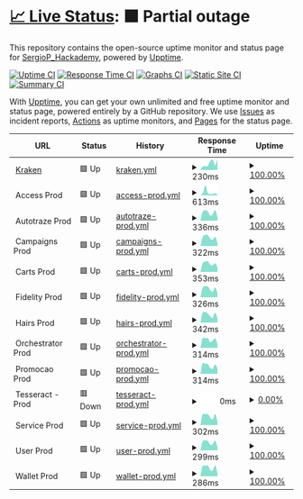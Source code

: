 # [📈 Live Status](https://Sergiop-Hackademy.github.io/status_Parco): <!--live status--> **🟧 Partial outage**

This repository contains the open-source uptime monitor and status page for [SergioP_Hackademy](https://Sergiop-Hackademy.github.io/status_Parco), powered by [Upptime](https://github.com/upptime/upptime).

[![Uptime CI](https://github.com/Sergiop-Hackademy/status_Parco/workflows/Uptime%20CI/badge.svg)](https://github.com/Sergiop-Hackademy/status_Parco/actions?query=workflow%3A%22Uptime+CI%22)
[![Response Time CI](https://github.com/Sergiop-Hackademy/status_Parco/workflows/Response%20Time%20CI/badge.svg)](https://github.com/Sergiop-Hackademy/status_Parco/actions?query=workflow%3A%22Response+Time+CI%22)
[![Graphs CI](https://github.com/Sergiop-Hackademy/status_Parco/workflows/Graphs%20CI/badge.svg)](https://github.com/Sergiop-Hackademy/status_Parco/actions?query=workflow%3A%22Graphs+CI%22)
[![Static Site CI](https://github.com/Sergiop-Hackademy/status_Parco/workflows/Static%20Site%20CI/badge.svg)](https://github.com/Sergiop-Hackademy/status_Parco/actions?query=workflow%3A%22Static+Site+CI%22)
[![Summary CI](https://github.com/Sergiop-Hackademy/status_Parco/workflows/Summary%20CI/badge.svg)](https://github.com/Sergiop-Hackademy/status_Parco/actions?query=workflow%3A%22Summary+CI%22)

With [Upptime](https://upptime.js.org), you can get your own unlimited and free uptime monitor and status page, powered entirely by a GitHub repository. We use [Issues](https://github.com/Sergiop-Hackademy/status_Parco/issues) as incident reports, [Actions](https://github.com/Sergiop-Hackademy/status_Parco/actions) as uptime monitors, and [Pages](https://Sergiop-Hackademy.github.io/status_Parco) for the status page.

<!--start: status pages-->
<!-- This summary is generated by Upptime (https://github.com/upptime/upptime) -->
<!-- Do not edit this manually, your changes will be overwritten -->
<!-- prettier-ignore -->
| URL | Status | History | Response Time | Uptime |
| --- | ------ | ------- | ------------- | ------ |
| <img alt="" src="https://icons.duckduckgo.com/ip3/kraken.parcoapp.com.ico" height="13"> [Kraken](https://kraken.parcoapp.com) | 🟩 Up | [kraken.yml](https://github.com/SergioP-Hackademy/status_Parco/commits/HEAD/history/kraken.yml) | <details><summary><img alt="Response time graph" src="./graphs/kraken/response-time-week.png" height="20"> 230ms</summary><br><a href="https://Sergiop-Hackademy.github.io/status_Parco/history/kraken"><img alt="Response time 332" src="https://img.shields.io/endpoint?url=https%3A%2F%2Fraw.githubusercontent.com%2FSergioP-Hackademy%2Fstatus_Parco%2FHEAD%2Fapi%2Fkraken%2Fresponse-time.json"></a><br><a href="https://Sergiop-Hackademy.github.io/status_Parco/history/kraken"><img alt="24-hour response time 376" src="https://img.shields.io/endpoint?url=https%3A%2F%2Fraw.githubusercontent.com%2FSergioP-Hackademy%2Fstatus_Parco%2FHEAD%2Fapi%2Fkraken%2Fresponse-time-day.json"></a><br><a href="https://Sergiop-Hackademy.github.io/status_Parco/history/kraken"><img alt="7-day response time 230" src="https://img.shields.io/endpoint?url=https%3A%2F%2Fraw.githubusercontent.com%2FSergioP-Hackademy%2Fstatus_Parco%2FHEAD%2Fapi%2Fkraken%2Fresponse-time-week.json"></a><br><a href="https://Sergiop-Hackademy.github.io/status_Parco/history/kraken"><img alt="30-day response time 319" src="https://img.shields.io/endpoint?url=https%3A%2F%2Fraw.githubusercontent.com%2FSergioP-Hackademy%2Fstatus_Parco%2FHEAD%2Fapi%2Fkraken%2Fresponse-time-month.json"></a><br><a href="https://Sergiop-Hackademy.github.io/status_Parco/history/kraken"><img alt="1-year response time 332" src="https://img.shields.io/endpoint?url=https%3A%2F%2Fraw.githubusercontent.com%2FSergioP-Hackademy%2Fstatus_Parco%2FHEAD%2Fapi%2Fkraken%2Fresponse-time-year.json"></a></details> | <details><summary><a href="https://Sergiop-Hackademy.github.io/status_Parco/history/kraken">100.00%</a></summary><a href="https://Sergiop-Hackademy.github.io/status_Parco/history/kraken"><img alt="All-time uptime 99.96%" src="https://img.shields.io/endpoint?url=https%3A%2F%2Fraw.githubusercontent.com%2FSergioP-Hackademy%2Fstatus_Parco%2FHEAD%2Fapi%2Fkraken%2Fuptime.json"></a><br><a href="https://Sergiop-Hackademy.github.io/status_Parco/history/kraken"><img alt="24-hour uptime 100.00%" src="https://img.shields.io/endpoint?url=https%3A%2F%2Fraw.githubusercontent.com%2FSergioP-Hackademy%2Fstatus_Parco%2FHEAD%2Fapi%2Fkraken%2Fuptime-day.json"></a><br><a href="https://Sergiop-Hackademy.github.io/status_Parco/history/kraken"><img alt="7-day uptime 100.00%" src="https://img.shields.io/endpoint?url=https%3A%2F%2Fraw.githubusercontent.com%2FSergioP-Hackademy%2Fstatus_Parco%2FHEAD%2Fapi%2Fkraken%2Fuptime-week.json"></a><br><a href="https://Sergiop-Hackademy.github.io/status_Parco/history/kraken"><img alt="30-day uptime 100.00%" src="https://img.shields.io/endpoint?url=https%3A%2F%2Fraw.githubusercontent.com%2FSergioP-Hackademy%2Fstatus_Parco%2FHEAD%2Fapi%2Fkraken%2Fuptime-month.json"></a><br><a href="https://Sergiop-Hackademy.github.io/status_Parco/history/kraken"><img alt="1-year uptime 99.96%" src="https://img.shields.io/endpoint?url=https%3A%2F%2Fraw.githubusercontent.com%2FSergioP-Hackademy%2Fstatus_Parco%2FHEAD%2Fapi%2Fkraken%2Fuptime-year.json"></a></details>
| <img alt="" src="https://icons.duckduckgo.com/ip3/null.ico" height="13"> Access Prod | 🟩 Up | [access-prod.yml](https://github.com/SergioP-Hackademy/status_Parco/commits/HEAD/history/access-prod.yml) | <details><summary><img alt="Response time graph" src="./graphs/access-prod/response-time-week.png" height="20"> 613ms</summary><br><a href="https://Sergiop-Hackademy.github.io/status_Parco/history/access-prod"><img alt="Response time 337" src="https://img.shields.io/endpoint?url=https%3A%2F%2Fraw.githubusercontent.com%2FSergioP-Hackademy%2Fstatus_Parco%2FHEAD%2Fapi%2Faccess-prod%2Fresponse-time.json"></a><br><a href="https://Sergiop-Hackademy.github.io/status_Parco/history/access-prod"><img alt="24-hour response time 170" src="https://img.shields.io/endpoint?url=https%3A%2F%2Fraw.githubusercontent.com%2FSergioP-Hackademy%2Fstatus_Parco%2FHEAD%2Fapi%2Faccess-prod%2Fresponse-time-day.json"></a><br><a href="https://Sergiop-Hackademy.github.io/status_Parco/history/access-prod"><img alt="7-day response time 613" src="https://img.shields.io/endpoint?url=https%3A%2F%2Fraw.githubusercontent.com%2FSergioP-Hackademy%2Fstatus_Parco%2FHEAD%2Fapi%2Faccess-prod%2Fresponse-time-week.json"></a><br><a href="https://Sergiop-Hackademy.github.io/status_Parco/history/access-prod"><img alt="30-day response time 340" src="https://img.shields.io/endpoint?url=https%3A%2F%2Fraw.githubusercontent.com%2FSergioP-Hackademy%2Fstatus_Parco%2FHEAD%2Fapi%2Faccess-prod%2Fresponse-time-month.json"></a><br><a href="https://Sergiop-Hackademy.github.io/status_Parco/history/access-prod"><img alt="1-year response time 337" src="https://img.shields.io/endpoint?url=https%3A%2F%2Fraw.githubusercontent.com%2FSergioP-Hackademy%2Fstatus_Parco%2FHEAD%2Fapi%2Faccess-prod%2Fresponse-time-year.json"></a></details> | <details><summary><a href="https://Sergiop-Hackademy.github.io/status_Parco/history/access-prod">100.00%</a></summary><a href="https://Sergiop-Hackademy.github.io/status_Parco/history/access-prod"><img alt="All-time uptime 99.99%" src="https://img.shields.io/endpoint?url=https%3A%2F%2Fraw.githubusercontent.com%2FSergioP-Hackademy%2Fstatus_Parco%2FHEAD%2Fapi%2Faccess-prod%2Fuptime.json"></a><br><a href="https://Sergiop-Hackademy.github.io/status_Parco/history/access-prod"><img alt="24-hour uptime 100.00%" src="https://img.shields.io/endpoint?url=https%3A%2F%2Fraw.githubusercontent.com%2FSergioP-Hackademy%2Fstatus_Parco%2FHEAD%2Fapi%2Faccess-prod%2Fuptime-day.json"></a><br><a href="https://Sergiop-Hackademy.github.io/status_Parco/history/access-prod"><img alt="7-day uptime 100.00%" src="https://img.shields.io/endpoint?url=https%3A%2F%2Fraw.githubusercontent.com%2FSergioP-Hackademy%2Fstatus_Parco%2FHEAD%2Fapi%2Faccess-prod%2Fuptime-week.json"></a><br><a href="https://Sergiop-Hackademy.github.io/status_Parco/history/access-prod"><img alt="30-day uptime 100.00%" src="https://img.shields.io/endpoint?url=https%3A%2F%2Fraw.githubusercontent.com%2FSergioP-Hackademy%2Fstatus_Parco%2FHEAD%2Fapi%2Faccess-prod%2Fuptime-month.json"></a><br><a href="https://Sergiop-Hackademy.github.io/status_Parco/history/access-prod"><img alt="1-year uptime 99.99%" src="https://img.shields.io/endpoint?url=https%3A%2F%2Fraw.githubusercontent.com%2FSergioP-Hackademy%2Fstatus_Parco%2FHEAD%2Fapi%2Faccess-prod%2Fuptime-year.json"></a></details>
| <img alt="" src="https://icons.duckduckgo.com/ip3/null.ico" height="13"> Autotraze Prod | 🟩 Up | [autotraze-prod.yml](https://github.com/SergioP-Hackademy/status_Parco/commits/HEAD/history/autotraze-prod.yml) | <details><summary><img alt="Response time graph" src="./graphs/autotraze-prod/response-time-week.png" height="20"> 336ms</summary><br><a href="https://Sergiop-Hackademy.github.io/status_Parco/history/autotraze-prod"><img alt="Response time 335" src="https://img.shields.io/endpoint?url=https%3A%2F%2Fraw.githubusercontent.com%2FSergioP-Hackademy%2Fstatus_Parco%2FHEAD%2Fapi%2Fautotraze-prod%2Fresponse-time.json"></a><br><a href="https://Sergiop-Hackademy.github.io/status_Parco/history/autotraze-prod"><img alt="24-hour response time 142" src="https://img.shields.io/endpoint?url=https%3A%2F%2Fraw.githubusercontent.com%2FSergioP-Hackademy%2Fstatus_Parco%2FHEAD%2Fapi%2Fautotraze-prod%2Fresponse-time-day.json"></a><br><a href="https://Sergiop-Hackademy.github.io/status_Parco/history/autotraze-prod"><img alt="7-day response time 336" src="https://img.shields.io/endpoint?url=https%3A%2F%2Fraw.githubusercontent.com%2FSergioP-Hackademy%2Fstatus_Parco%2FHEAD%2Fapi%2Fautotraze-prod%2Fresponse-time-week.json"></a><br><a href="https://Sergiop-Hackademy.github.io/status_Parco/history/autotraze-prod"><img alt="30-day response time 267" src="https://img.shields.io/endpoint?url=https%3A%2F%2Fraw.githubusercontent.com%2FSergioP-Hackademy%2Fstatus_Parco%2FHEAD%2Fapi%2Fautotraze-prod%2Fresponse-time-month.json"></a><br><a href="https://Sergiop-Hackademy.github.io/status_Parco/history/autotraze-prod"><img alt="1-year response time 335" src="https://img.shields.io/endpoint?url=https%3A%2F%2Fraw.githubusercontent.com%2FSergioP-Hackademy%2Fstatus_Parco%2FHEAD%2Fapi%2Fautotraze-prod%2Fresponse-time-year.json"></a></details> | <details><summary><a href="https://Sergiop-Hackademy.github.io/status_Parco/history/autotraze-prod">100.00%</a></summary><a href="https://Sergiop-Hackademy.github.io/status_Parco/history/autotraze-prod"><img alt="All-time uptime 99.99%" src="https://img.shields.io/endpoint?url=https%3A%2F%2Fraw.githubusercontent.com%2FSergioP-Hackademy%2Fstatus_Parco%2FHEAD%2Fapi%2Fautotraze-prod%2Fuptime.json"></a><br><a href="https://Sergiop-Hackademy.github.io/status_Parco/history/autotraze-prod"><img alt="24-hour uptime 100.00%" src="https://img.shields.io/endpoint?url=https%3A%2F%2Fraw.githubusercontent.com%2FSergioP-Hackademy%2Fstatus_Parco%2FHEAD%2Fapi%2Fautotraze-prod%2Fuptime-day.json"></a><br><a href="https://Sergiop-Hackademy.github.io/status_Parco/history/autotraze-prod"><img alt="7-day uptime 100.00%" src="https://img.shields.io/endpoint?url=https%3A%2F%2Fraw.githubusercontent.com%2FSergioP-Hackademy%2Fstatus_Parco%2FHEAD%2Fapi%2Fautotraze-prod%2Fuptime-week.json"></a><br><a href="https://Sergiop-Hackademy.github.io/status_Parco/history/autotraze-prod"><img alt="30-day uptime 100.00%" src="https://img.shields.io/endpoint?url=https%3A%2F%2Fraw.githubusercontent.com%2FSergioP-Hackademy%2Fstatus_Parco%2FHEAD%2Fapi%2Fautotraze-prod%2Fuptime-month.json"></a><br><a href="https://Sergiop-Hackademy.github.io/status_Parco/history/autotraze-prod"><img alt="1-year uptime 99.99%" src="https://img.shields.io/endpoint?url=https%3A%2F%2Fraw.githubusercontent.com%2FSergioP-Hackademy%2Fstatus_Parco%2FHEAD%2Fapi%2Fautotraze-prod%2Fuptime-year.json"></a></details>
| <img alt="" src="https://icons.duckduckgo.com/ip3/null.ico" height="13"> Campaigns Prod | 🟩 Up | [campaigns-prod.yml](https://github.com/SergioP-Hackademy/status_Parco/commits/HEAD/history/campaigns-prod.yml) | <details><summary><img alt="Response time graph" src="./graphs/campaigns-prod/response-time-week.png" height="20"> 322ms</summary><br><a href="https://Sergiop-Hackademy.github.io/status_Parco/history/campaigns-prod"><img alt="Response time 291" src="https://img.shields.io/endpoint?url=https%3A%2F%2Fraw.githubusercontent.com%2FSergioP-Hackademy%2Fstatus_Parco%2FHEAD%2Fapi%2Fcampaigns-prod%2Fresponse-time.json"></a><br><a href="https://Sergiop-Hackademy.github.io/status_Parco/history/campaigns-prod"><img alt="24-hour response time 114" src="https://img.shields.io/endpoint?url=https%3A%2F%2Fraw.githubusercontent.com%2FSergioP-Hackademy%2Fstatus_Parco%2FHEAD%2Fapi%2Fcampaigns-prod%2Fresponse-time-day.json"></a><br><a href="https://Sergiop-Hackademy.github.io/status_Parco/history/campaigns-prod"><img alt="7-day response time 322" src="https://img.shields.io/endpoint?url=https%3A%2F%2Fraw.githubusercontent.com%2FSergioP-Hackademy%2Fstatus_Parco%2FHEAD%2Fapi%2Fcampaigns-prod%2Fresponse-time-week.json"></a><br><a href="https://Sergiop-Hackademy.github.io/status_Parco/history/campaigns-prod"><img alt="30-day response time 257" src="https://img.shields.io/endpoint?url=https%3A%2F%2Fraw.githubusercontent.com%2FSergioP-Hackademy%2Fstatus_Parco%2FHEAD%2Fapi%2Fcampaigns-prod%2Fresponse-time-month.json"></a><br><a href="https://Sergiop-Hackademy.github.io/status_Parco/history/campaigns-prod"><img alt="1-year response time 291" src="https://img.shields.io/endpoint?url=https%3A%2F%2Fraw.githubusercontent.com%2FSergioP-Hackademy%2Fstatus_Parco%2FHEAD%2Fapi%2Fcampaigns-prod%2Fresponse-time-year.json"></a></details> | <details><summary><a href="https://Sergiop-Hackademy.github.io/status_Parco/history/campaigns-prod">100.00%</a></summary><a href="https://Sergiop-Hackademy.github.io/status_Parco/history/campaigns-prod"><img alt="All-time uptime 99.99%" src="https://img.shields.io/endpoint?url=https%3A%2F%2Fraw.githubusercontent.com%2FSergioP-Hackademy%2Fstatus_Parco%2FHEAD%2Fapi%2Fcampaigns-prod%2Fuptime.json"></a><br><a href="https://Sergiop-Hackademy.github.io/status_Parco/history/campaigns-prod"><img alt="24-hour uptime 100.00%" src="https://img.shields.io/endpoint?url=https%3A%2F%2Fraw.githubusercontent.com%2FSergioP-Hackademy%2Fstatus_Parco%2FHEAD%2Fapi%2Fcampaigns-prod%2Fuptime-day.json"></a><br><a href="https://Sergiop-Hackademy.github.io/status_Parco/history/campaigns-prod"><img alt="7-day uptime 100.00%" src="https://img.shields.io/endpoint?url=https%3A%2F%2Fraw.githubusercontent.com%2FSergioP-Hackademy%2Fstatus_Parco%2FHEAD%2Fapi%2Fcampaigns-prod%2Fuptime-week.json"></a><br><a href="https://Sergiop-Hackademy.github.io/status_Parco/history/campaigns-prod"><img alt="30-day uptime 100.00%" src="https://img.shields.io/endpoint?url=https%3A%2F%2Fraw.githubusercontent.com%2FSergioP-Hackademy%2Fstatus_Parco%2FHEAD%2Fapi%2Fcampaigns-prod%2Fuptime-month.json"></a><br><a href="https://Sergiop-Hackademy.github.io/status_Parco/history/campaigns-prod"><img alt="1-year uptime 99.99%" src="https://img.shields.io/endpoint?url=https%3A%2F%2Fraw.githubusercontent.com%2FSergioP-Hackademy%2Fstatus_Parco%2FHEAD%2Fapi%2Fcampaigns-prod%2Fuptime-year.json"></a></details>
| <img alt="" src="https://icons.duckduckgo.com/ip3/null.ico" height="13"> Carts Prod | 🟩 Up | [carts-prod.yml](https://github.com/SergioP-Hackademy/status_Parco/commits/HEAD/history/carts-prod.yml) | <details><summary><img alt="Response time graph" src="./graphs/carts-prod/response-time-week.png" height="20"> 353ms</summary><br><a href="https://Sergiop-Hackademy.github.io/status_Parco/history/carts-prod"><img alt="Response time 288" src="https://img.shields.io/endpoint?url=https%3A%2F%2Fraw.githubusercontent.com%2FSergioP-Hackademy%2Fstatus_Parco%2FHEAD%2Fapi%2Fcarts-prod%2Fresponse-time.json"></a><br><a href="https://Sergiop-Hackademy.github.io/status_Parco/history/carts-prod"><img alt="24-hour response time 185" src="https://img.shields.io/endpoint?url=https%3A%2F%2Fraw.githubusercontent.com%2FSergioP-Hackademy%2Fstatus_Parco%2FHEAD%2Fapi%2Fcarts-prod%2Fresponse-time-day.json"></a><br><a href="https://Sergiop-Hackademy.github.io/status_Parco/history/carts-prod"><img alt="7-day response time 353" src="https://img.shields.io/endpoint?url=https%3A%2F%2Fraw.githubusercontent.com%2FSergioP-Hackademy%2Fstatus_Parco%2FHEAD%2Fapi%2Fcarts-prod%2Fresponse-time-week.json"></a><br><a href="https://Sergiop-Hackademy.github.io/status_Parco/history/carts-prod"><img alt="30-day response time 265" src="https://img.shields.io/endpoint?url=https%3A%2F%2Fraw.githubusercontent.com%2FSergioP-Hackademy%2Fstatus_Parco%2FHEAD%2Fapi%2Fcarts-prod%2Fresponse-time-month.json"></a><br><a href="https://Sergiop-Hackademy.github.io/status_Parco/history/carts-prod"><img alt="1-year response time 288" src="https://img.shields.io/endpoint?url=https%3A%2F%2Fraw.githubusercontent.com%2FSergioP-Hackademy%2Fstatus_Parco%2FHEAD%2Fapi%2Fcarts-prod%2Fresponse-time-year.json"></a></details> | <details><summary><a href="https://Sergiop-Hackademy.github.io/status_Parco/history/carts-prod">100.00%</a></summary><a href="https://Sergiop-Hackademy.github.io/status_Parco/history/carts-prod"><img alt="All-time uptime 99.99%" src="https://img.shields.io/endpoint?url=https%3A%2F%2Fraw.githubusercontent.com%2FSergioP-Hackademy%2Fstatus_Parco%2FHEAD%2Fapi%2Fcarts-prod%2Fuptime.json"></a><br><a href="https://Sergiop-Hackademy.github.io/status_Parco/history/carts-prod"><img alt="24-hour uptime 100.00%" src="https://img.shields.io/endpoint?url=https%3A%2F%2Fraw.githubusercontent.com%2FSergioP-Hackademy%2Fstatus_Parco%2FHEAD%2Fapi%2Fcarts-prod%2Fuptime-day.json"></a><br><a href="https://Sergiop-Hackademy.github.io/status_Parco/history/carts-prod"><img alt="7-day uptime 100.00%" src="https://img.shields.io/endpoint?url=https%3A%2F%2Fraw.githubusercontent.com%2FSergioP-Hackademy%2Fstatus_Parco%2FHEAD%2Fapi%2Fcarts-prod%2Fuptime-week.json"></a><br><a href="https://Sergiop-Hackademy.github.io/status_Parco/history/carts-prod"><img alt="30-day uptime 100.00%" src="https://img.shields.io/endpoint?url=https%3A%2F%2Fraw.githubusercontent.com%2FSergioP-Hackademy%2Fstatus_Parco%2FHEAD%2Fapi%2Fcarts-prod%2Fuptime-month.json"></a><br><a href="https://Sergiop-Hackademy.github.io/status_Parco/history/carts-prod"><img alt="1-year uptime 99.99%" src="https://img.shields.io/endpoint?url=https%3A%2F%2Fraw.githubusercontent.com%2FSergioP-Hackademy%2Fstatus_Parco%2FHEAD%2Fapi%2Fcarts-prod%2Fuptime-year.json"></a></details>
| <img alt="" src="https://icons.duckduckgo.com/ip3/null.ico" height="13"> Fidelity Prod | 🟩 Up | [fidelity-prod.yml](https://github.com/SergioP-Hackademy/status_Parco/commits/HEAD/history/fidelity-prod.yml) | <details><summary><img alt="Response time graph" src="./graphs/fidelity-prod/response-time-week.png" height="20"> 326ms</summary><br><a href="https://Sergiop-Hackademy.github.io/status_Parco/history/fidelity-prod"><img alt="Response time 271" src="https://img.shields.io/endpoint?url=https%3A%2F%2Fraw.githubusercontent.com%2FSergioP-Hackademy%2Fstatus_Parco%2FHEAD%2Fapi%2Ffidelity-prod%2Fresponse-time.json"></a><br><a href="https://Sergiop-Hackademy.github.io/status_Parco/history/fidelity-prod"><img alt="24-hour response time 152" src="https://img.shields.io/endpoint?url=https%3A%2F%2Fraw.githubusercontent.com%2FSergioP-Hackademy%2Fstatus_Parco%2FHEAD%2Fapi%2Ffidelity-prod%2Fresponse-time-day.json"></a><br><a href="https://Sergiop-Hackademy.github.io/status_Parco/history/fidelity-prod"><img alt="7-day response time 326" src="https://img.shields.io/endpoint?url=https%3A%2F%2Fraw.githubusercontent.com%2FSergioP-Hackademy%2Fstatus_Parco%2FHEAD%2Fapi%2Ffidelity-prod%2Fresponse-time-week.json"></a><br><a href="https://Sergiop-Hackademy.github.io/status_Parco/history/fidelity-prod"><img alt="30-day response time 250" src="https://img.shields.io/endpoint?url=https%3A%2F%2Fraw.githubusercontent.com%2FSergioP-Hackademy%2Fstatus_Parco%2FHEAD%2Fapi%2Ffidelity-prod%2Fresponse-time-month.json"></a><br><a href="https://Sergiop-Hackademy.github.io/status_Parco/history/fidelity-prod"><img alt="1-year response time 271" src="https://img.shields.io/endpoint?url=https%3A%2F%2Fraw.githubusercontent.com%2FSergioP-Hackademy%2Fstatus_Parco%2FHEAD%2Fapi%2Ffidelity-prod%2Fresponse-time-year.json"></a></details> | <details><summary><a href="https://Sergiop-Hackademy.github.io/status_Parco/history/fidelity-prod">100.00%</a></summary><a href="https://Sergiop-Hackademy.github.io/status_Parco/history/fidelity-prod"><img alt="All-time uptime 99.98%" src="https://img.shields.io/endpoint?url=https%3A%2F%2Fraw.githubusercontent.com%2FSergioP-Hackademy%2Fstatus_Parco%2FHEAD%2Fapi%2Ffidelity-prod%2Fuptime.json"></a><br><a href="https://Sergiop-Hackademy.github.io/status_Parco/history/fidelity-prod"><img alt="24-hour uptime 100.00%" src="https://img.shields.io/endpoint?url=https%3A%2F%2Fraw.githubusercontent.com%2FSergioP-Hackademy%2Fstatus_Parco%2FHEAD%2Fapi%2Ffidelity-prod%2Fuptime-day.json"></a><br><a href="https://Sergiop-Hackademy.github.io/status_Parco/history/fidelity-prod"><img alt="7-day uptime 100.00%" src="https://img.shields.io/endpoint?url=https%3A%2F%2Fraw.githubusercontent.com%2FSergioP-Hackademy%2Fstatus_Parco%2FHEAD%2Fapi%2Ffidelity-prod%2Fuptime-week.json"></a><br><a href="https://Sergiop-Hackademy.github.io/status_Parco/history/fidelity-prod"><img alt="30-day uptime 100.00%" src="https://img.shields.io/endpoint?url=https%3A%2F%2Fraw.githubusercontent.com%2FSergioP-Hackademy%2Fstatus_Parco%2FHEAD%2Fapi%2Ffidelity-prod%2Fuptime-month.json"></a><br><a href="https://Sergiop-Hackademy.github.io/status_Parco/history/fidelity-prod"><img alt="1-year uptime 99.98%" src="https://img.shields.io/endpoint?url=https%3A%2F%2Fraw.githubusercontent.com%2FSergioP-Hackademy%2Fstatus_Parco%2FHEAD%2Fapi%2Ffidelity-prod%2Fuptime-year.json"></a></details>
| <img alt="" src="https://icons.duckduckgo.com/ip3/null.ico" height="13"> Hairs Prod | 🟩 Up | [hairs-prod.yml](https://github.com/SergioP-Hackademy/status_Parco/commits/HEAD/history/hairs-prod.yml) | <details><summary><img alt="Response time graph" src="./graphs/hairs-prod/response-time-week.png" height="20"> 342ms</summary><br><a href="https://Sergiop-Hackademy.github.io/status_Parco/history/hairs-prod"><img alt="Response time 262" src="https://img.shields.io/endpoint?url=https%3A%2F%2Fraw.githubusercontent.com%2FSergioP-Hackademy%2Fstatus_Parco%2FHEAD%2Fapi%2Fhairs-prod%2Fresponse-time.json"></a><br><a href="https://Sergiop-Hackademy.github.io/status_Parco/history/hairs-prod"><img alt="24-hour response time 185" src="https://img.shields.io/endpoint?url=https%3A%2F%2Fraw.githubusercontent.com%2FSergioP-Hackademy%2Fstatus_Parco%2FHEAD%2Fapi%2Fhairs-prod%2Fresponse-time-day.json"></a><br><a href="https://Sergiop-Hackademy.github.io/status_Parco/history/hairs-prod"><img alt="7-day response time 342" src="https://img.shields.io/endpoint?url=https%3A%2F%2Fraw.githubusercontent.com%2FSergioP-Hackademy%2Fstatus_Parco%2FHEAD%2Fapi%2Fhairs-prod%2Fresponse-time-week.json"></a><br><a href="https://Sergiop-Hackademy.github.io/status_Parco/history/hairs-prod"><img alt="30-day response time 257" src="https://img.shields.io/endpoint?url=https%3A%2F%2Fraw.githubusercontent.com%2FSergioP-Hackademy%2Fstatus_Parco%2FHEAD%2Fapi%2Fhairs-prod%2Fresponse-time-month.json"></a><br><a href="https://Sergiop-Hackademy.github.io/status_Parco/history/hairs-prod"><img alt="1-year response time 262" src="https://img.shields.io/endpoint?url=https%3A%2F%2Fraw.githubusercontent.com%2FSergioP-Hackademy%2Fstatus_Parco%2FHEAD%2Fapi%2Fhairs-prod%2Fresponse-time-year.json"></a></details> | <details><summary><a href="https://Sergiop-Hackademy.github.io/status_Parco/history/hairs-prod">100.00%</a></summary><a href="https://Sergiop-Hackademy.github.io/status_Parco/history/hairs-prod"><img alt="All-time uptime 100.00%" src="https://img.shields.io/endpoint?url=https%3A%2F%2Fraw.githubusercontent.com%2FSergioP-Hackademy%2Fstatus_Parco%2FHEAD%2Fapi%2Fhairs-prod%2Fuptime.json"></a><br><a href="https://Sergiop-Hackademy.github.io/status_Parco/history/hairs-prod"><img alt="24-hour uptime 100.00%" src="https://img.shields.io/endpoint?url=https%3A%2F%2Fraw.githubusercontent.com%2FSergioP-Hackademy%2Fstatus_Parco%2FHEAD%2Fapi%2Fhairs-prod%2Fuptime-day.json"></a><br><a href="https://Sergiop-Hackademy.github.io/status_Parco/history/hairs-prod"><img alt="7-day uptime 100.00%" src="https://img.shields.io/endpoint?url=https%3A%2F%2Fraw.githubusercontent.com%2FSergioP-Hackademy%2Fstatus_Parco%2FHEAD%2Fapi%2Fhairs-prod%2Fuptime-week.json"></a><br><a href="https://Sergiop-Hackademy.github.io/status_Parco/history/hairs-prod"><img alt="30-day uptime 100.00%" src="https://img.shields.io/endpoint?url=https%3A%2F%2Fraw.githubusercontent.com%2FSergioP-Hackademy%2Fstatus_Parco%2FHEAD%2Fapi%2Fhairs-prod%2Fuptime-month.json"></a><br><a href="https://Sergiop-Hackademy.github.io/status_Parco/history/hairs-prod"><img alt="1-year uptime 100.00%" src="https://img.shields.io/endpoint?url=https%3A%2F%2Fraw.githubusercontent.com%2FSergioP-Hackademy%2Fstatus_Parco%2FHEAD%2Fapi%2Fhairs-prod%2Fuptime-year.json"></a></details>
| <img alt="" src="https://icons.duckduckgo.com/ip3/null.ico" height="13"> Orchestrator Prod | 🟩 Up | [orchestrator-prod.yml](https://github.com/SergioP-Hackademy/status_Parco/commits/HEAD/history/orchestrator-prod.yml) | <details><summary><img alt="Response time graph" src="./graphs/orchestrator-prod/response-time-week.png" height="20"> 314ms</summary><br><a href="https://Sergiop-Hackademy.github.io/status_Parco/history/orchestrator-prod"><img alt="Response time 267" src="https://img.shields.io/endpoint?url=https%3A%2F%2Fraw.githubusercontent.com%2FSergioP-Hackademy%2Fstatus_Parco%2FHEAD%2Fapi%2Forchestrator-prod%2Fresponse-time.json"></a><br><a href="https://Sergiop-Hackademy.github.io/status_Parco/history/orchestrator-prod"><img alt="24-hour response time 147" src="https://img.shields.io/endpoint?url=https%3A%2F%2Fraw.githubusercontent.com%2FSergioP-Hackademy%2Fstatus_Parco%2FHEAD%2Fapi%2Forchestrator-prod%2Fresponse-time-day.json"></a><br><a href="https://Sergiop-Hackademy.github.io/status_Parco/history/orchestrator-prod"><img alt="7-day response time 314" src="https://img.shields.io/endpoint?url=https%3A%2F%2Fraw.githubusercontent.com%2FSergioP-Hackademy%2Fstatus_Parco%2FHEAD%2Fapi%2Forchestrator-prod%2Fresponse-time-week.json"></a><br><a href="https://Sergiop-Hackademy.github.io/status_Parco/history/orchestrator-prod"><img alt="30-day response time 241" src="https://img.shields.io/endpoint?url=https%3A%2F%2Fraw.githubusercontent.com%2FSergioP-Hackademy%2Fstatus_Parco%2FHEAD%2Fapi%2Forchestrator-prod%2Fresponse-time-month.json"></a><br><a href="https://Sergiop-Hackademy.github.io/status_Parco/history/orchestrator-prod"><img alt="1-year response time 267" src="https://img.shields.io/endpoint?url=https%3A%2F%2Fraw.githubusercontent.com%2FSergioP-Hackademy%2Fstatus_Parco%2FHEAD%2Fapi%2Forchestrator-prod%2Fresponse-time-year.json"></a></details> | <details><summary><a href="https://Sergiop-Hackademy.github.io/status_Parco/history/orchestrator-prod">100.00%</a></summary><a href="https://Sergiop-Hackademy.github.io/status_Parco/history/orchestrator-prod"><img alt="All-time uptime 99.98%" src="https://img.shields.io/endpoint?url=https%3A%2F%2Fraw.githubusercontent.com%2FSergioP-Hackademy%2Fstatus_Parco%2FHEAD%2Fapi%2Forchestrator-prod%2Fuptime.json"></a><br><a href="https://Sergiop-Hackademy.github.io/status_Parco/history/orchestrator-prod"><img alt="24-hour uptime 100.00%" src="https://img.shields.io/endpoint?url=https%3A%2F%2Fraw.githubusercontent.com%2FSergioP-Hackademy%2Fstatus_Parco%2FHEAD%2Fapi%2Forchestrator-prod%2Fuptime-day.json"></a><br><a href="https://Sergiop-Hackademy.github.io/status_Parco/history/orchestrator-prod"><img alt="7-day uptime 100.00%" src="https://img.shields.io/endpoint?url=https%3A%2F%2Fraw.githubusercontent.com%2FSergioP-Hackademy%2Fstatus_Parco%2FHEAD%2Fapi%2Forchestrator-prod%2Fuptime-week.json"></a><br><a href="https://Sergiop-Hackademy.github.io/status_Parco/history/orchestrator-prod"><img alt="30-day uptime 100.00%" src="https://img.shields.io/endpoint?url=https%3A%2F%2Fraw.githubusercontent.com%2FSergioP-Hackademy%2Fstatus_Parco%2FHEAD%2Fapi%2Forchestrator-prod%2Fuptime-month.json"></a><br><a href="https://Sergiop-Hackademy.github.io/status_Parco/history/orchestrator-prod"><img alt="1-year uptime 99.98%" src="https://img.shields.io/endpoint?url=https%3A%2F%2Fraw.githubusercontent.com%2FSergioP-Hackademy%2Fstatus_Parco%2FHEAD%2Fapi%2Forchestrator-prod%2Fuptime-year.json"></a></details>
| <img alt="" src="https://icons.duckduckgo.com/ip3/null.ico" height="13"> Promocao Prod | 🟩 Up | [promocao-prod.yml](https://github.com/SergioP-Hackademy/status_Parco/commits/HEAD/history/promocao-prod.yml) | <details><summary><img alt="Response time graph" src="./graphs/promocao-prod/response-time-week.png" height="20"> 314ms</summary><br><a href="https://Sergiop-Hackademy.github.io/status_Parco/history/promocao-prod"><img alt="Response time 256" src="https://img.shields.io/endpoint?url=https%3A%2F%2Fraw.githubusercontent.com%2FSergioP-Hackademy%2Fstatus_Parco%2FHEAD%2Fapi%2Fpromocao-prod%2Fresponse-time.json"></a><br><a href="https://Sergiop-Hackademy.github.io/status_Parco/history/promocao-prod"><img alt="24-hour response time 205" src="https://img.shields.io/endpoint?url=https%3A%2F%2Fraw.githubusercontent.com%2FSergioP-Hackademy%2Fstatus_Parco%2FHEAD%2Fapi%2Fpromocao-prod%2Fresponse-time-day.json"></a><br><a href="https://Sergiop-Hackademy.github.io/status_Parco/history/promocao-prod"><img alt="7-day response time 314" src="https://img.shields.io/endpoint?url=https%3A%2F%2Fraw.githubusercontent.com%2FSergioP-Hackademy%2Fstatus_Parco%2FHEAD%2Fapi%2Fpromocao-prod%2Fresponse-time-week.json"></a><br><a href="https://Sergiop-Hackademy.github.io/status_Parco/history/promocao-prod"><img alt="30-day response time 246" src="https://img.shields.io/endpoint?url=https%3A%2F%2Fraw.githubusercontent.com%2FSergioP-Hackademy%2Fstatus_Parco%2FHEAD%2Fapi%2Fpromocao-prod%2Fresponse-time-month.json"></a><br><a href="https://Sergiop-Hackademy.github.io/status_Parco/history/promocao-prod"><img alt="1-year response time 256" src="https://img.shields.io/endpoint?url=https%3A%2F%2Fraw.githubusercontent.com%2FSergioP-Hackademy%2Fstatus_Parco%2FHEAD%2Fapi%2Fpromocao-prod%2Fresponse-time-year.json"></a></details> | <details><summary><a href="https://Sergiop-Hackademy.github.io/status_Parco/history/promocao-prod">100.00%</a></summary><a href="https://Sergiop-Hackademy.github.io/status_Parco/history/promocao-prod"><img alt="All-time uptime 99.98%" src="https://img.shields.io/endpoint?url=https%3A%2F%2Fraw.githubusercontent.com%2FSergioP-Hackademy%2Fstatus_Parco%2FHEAD%2Fapi%2Fpromocao-prod%2Fuptime.json"></a><br><a href="https://Sergiop-Hackademy.github.io/status_Parco/history/promocao-prod"><img alt="24-hour uptime 100.00%" src="https://img.shields.io/endpoint?url=https%3A%2F%2Fraw.githubusercontent.com%2FSergioP-Hackademy%2Fstatus_Parco%2FHEAD%2Fapi%2Fpromocao-prod%2Fuptime-day.json"></a><br><a href="https://Sergiop-Hackademy.github.io/status_Parco/history/promocao-prod"><img alt="7-day uptime 100.00%" src="https://img.shields.io/endpoint?url=https%3A%2F%2Fraw.githubusercontent.com%2FSergioP-Hackademy%2Fstatus_Parco%2FHEAD%2Fapi%2Fpromocao-prod%2Fuptime-week.json"></a><br><a href="https://Sergiop-Hackademy.github.io/status_Parco/history/promocao-prod"><img alt="30-day uptime 100.00%" src="https://img.shields.io/endpoint?url=https%3A%2F%2Fraw.githubusercontent.com%2FSergioP-Hackademy%2Fstatus_Parco%2FHEAD%2Fapi%2Fpromocao-prod%2Fuptime-month.json"></a><br><a href="https://Sergiop-Hackademy.github.io/status_Parco/history/promocao-prod"><img alt="1-year uptime 99.98%" src="https://img.shields.io/endpoint?url=https%3A%2F%2Fraw.githubusercontent.com%2FSergioP-Hackademy%2Fstatus_Parco%2FHEAD%2Fapi%2Fpromocao-prod%2Fuptime-year.json"></a></details>
| <img alt="" src="https://icons.duckduckgo.com/ip3/null.ico" height="13"> Tesseract - Prod | 🟥 Down | [tesseract-prod.yml](https://github.com/SergioP-Hackademy/status_Parco/commits/HEAD/history/tesseract-prod.yml) | <details><summary><img alt="Response time graph" src="./graphs/tesseract-prod/response-time-week.png" height="20"> 0ms</summary><br><a href="https://Sergiop-Hackademy.github.io/status_Parco/history/tesseract-prod"><img alt="Response time 191" src="https://img.shields.io/endpoint?url=https%3A%2F%2Fraw.githubusercontent.com%2FSergioP-Hackademy%2Fstatus_Parco%2FHEAD%2Fapi%2Ftesseract-prod%2Fresponse-time.json"></a><br><a href="https://Sergiop-Hackademy.github.io/status_Parco/history/tesseract-prod"><img alt="24-hour response time 0" src="https://img.shields.io/endpoint?url=https%3A%2F%2Fraw.githubusercontent.com%2FSergioP-Hackademy%2Fstatus_Parco%2FHEAD%2Fapi%2Ftesseract-prod%2Fresponse-time-day.json"></a><br><a href="https://Sergiop-Hackademy.github.io/status_Parco/history/tesseract-prod"><img alt="7-day response time 0" src="https://img.shields.io/endpoint?url=https%3A%2F%2Fraw.githubusercontent.com%2FSergioP-Hackademy%2Fstatus_Parco%2FHEAD%2Fapi%2Ftesseract-prod%2Fresponse-time-week.json"></a><br><a href="https://Sergiop-Hackademy.github.io/status_Parco/history/tesseract-prod"><img alt="30-day response time 0" src="https://img.shields.io/endpoint?url=https%3A%2F%2Fraw.githubusercontent.com%2FSergioP-Hackademy%2Fstatus_Parco%2FHEAD%2Fapi%2Ftesseract-prod%2Fresponse-time-month.json"></a><br><a href="https://Sergiop-Hackademy.github.io/status_Parco/history/tesseract-prod"><img alt="1-year response time 191" src="https://img.shields.io/endpoint?url=https%3A%2F%2Fraw.githubusercontent.com%2FSergioP-Hackademy%2Fstatus_Parco%2FHEAD%2Fapi%2Ftesseract-prod%2Fresponse-time-year.json"></a></details> | <details><summary><a href="https://Sergiop-Hackademy.github.io/status_Parco/history/tesseract-prod">0.00%</a></summary><a href="https://Sergiop-Hackademy.github.io/status_Parco/history/tesseract-prod"><img alt="All-time uptime 80.92%" src="https://img.shields.io/endpoint?url=https%3A%2F%2Fraw.githubusercontent.com%2FSergioP-Hackademy%2Fstatus_Parco%2FHEAD%2Fapi%2Ftesseract-prod%2Fuptime.json"></a><br><a href="https://Sergiop-Hackademy.github.io/status_Parco/history/tesseract-prod"><img alt="24-hour uptime 0.00%" src="https://img.shields.io/endpoint?url=https%3A%2F%2Fraw.githubusercontent.com%2FSergioP-Hackademy%2Fstatus_Parco%2FHEAD%2Fapi%2Ftesseract-prod%2Fuptime-day.json"></a><br><a href="https://Sergiop-Hackademy.github.io/status_Parco/history/tesseract-prod"><img alt="7-day uptime 0.00%" src="https://img.shields.io/endpoint?url=https%3A%2F%2Fraw.githubusercontent.com%2FSergioP-Hackademy%2Fstatus_Parco%2FHEAD%2Fapi%2Ftesseract-prod%2Fuptime-week.json"></a><br><a href="https://Sergiop-Hackademy.github.io/status_Parco/history/tesseract-prod"><img alt="30-day uptime 4.67%" src="https://img.shields.io/endpoint?url=https%3A%2F%2Fraw.githubusercontent.com%2FSergioP-Hackademy%2Fstatus_Parco%2FHEAD%2Fapi%2Ftesseract-prod%2Fuptime-month.json"></a><br><a href="https://Sergiop-Hackademy.github.io/status_Parco/history/tesseract-prod"><img alt="1-year uptime 80.92%" src="https://img.shields.io/endpoint?url=https%3A%2F%2Fraw.githubusercontent.com%2FSergioP-Hackademy%2Fstatus_Parco%2FHEAD%2Fapi%2Ftesseract-prod%2Fuptime-year.json"></a></details>
| <img alt="" src="https://icons.duckduckgo.com/ip3/null.ico" height="13"> Service Prod | 🟩 Up | [service-prod.yml](https://github.com/SergioP-Hackademy/status_Parco/commits/HEAD/history/service-prod.yml) | <details><summary><img alt="Response time graph" src="./graphs/service-prod/response-time-week.png" height="20"> 302ms</summary><br><a href="https://Sergiop-Hackademy.github.io/status_Parco/history/service-prod"><img alt="Response time 255" src="https://img.shields.io/endpoint?url=https%3A%2F%2Fraw.githubusercontent.com%2FSergioP-Hackademy%2Fstatus_Parco%2FHEAD%2Fapi%2Fservice-prod%2Fresponse-time.json"></a><br><a href="https://Sergiop-Hackademy.github.io/status_Parco/history/service-prod"><img alt="24-hour response time 111" src="https://img.shields.io/endpoint?url=https%3A%2F%2Fraw.githubusercontent.com%2FSergioP-Hackademy%2Fstatus_Parco%2FHEAD%2Fapi%2Fservice-prod%2Fresponse-time-day.json"></a><br><a href="https://Sergiop-Hackademy.github.io/status_Parco/history/service-prod"><img alt="7-day response time 302" src="https://img.shields.io/endpoint?url=https%3A%2F%2Fraw.githubusercontent.com%2FSergioP-Hackademy%2Fstatus_Parco%2FHEAD%2Fapi%2Fservice-prod%2Fresponse-time-week.json"></a><br><a href="https://Sergiop-Hackademy.github.io/status_Parco/history/service-prod"><img alt="30-day response time 218" src="https://img.shields.io/endpoint?url=https%3A%2F%2Fraw.githubusercontent.com%2FSergioP-Hackademy%2Fstatus_Parco%2FHEAD%2Fapi%2Fservice-prod%2Fresponse-time-month.json"></a><br><a href="https://Sergiop-Hackademy.github.io/status_Parco/history/service-prod"><img alt="1-year response time 255" src="https://img.shields.io/endpoint?url=https%3A%2F%2Fraw.githubusercontent.com%2FSergioP-Hackademy%2Fstatus_Parco%2FHEAD%2Fapi%2Fservice-prod%2Fresponse-time-year.json"></a></details> | <details><summary><a href="https://Sergiop-Hackademy.github.io/status_Parco/history/service-prod">100.00%</a></summary><a href="https://Sergiop-Hackademy.github.io/status_Parco/history/service-prod"><img alt="All-time uptime 99.98%" src="https://img.shields.io/endpoint?url=https%3A%2F%2Fraw.githubusercontent.com%2FSergioP-Hackademy%2Fstatus_Parco%2FHEAD%2Fapi%2Fservice-prod%2Fuptime.json"></a><br><a href="https://Sergiop-Hackademy.github.io/status_Parco/history/service-prod"><img alt="24-hour uptime 100.00%" src="https://img.shields.io/endpoint?url=https%3A%2F%2Fraw.githubusercontent.com%2FSergioP-Hackademy%2Fstatus_Parco%2FHEAD%2Fapi%2Fservice-prod%2Fuptime-day.json"></a><br><a href="https://Sergiop-Hackademy.github.io/status_Parco/history/service-prod"><img alt="7-day uptime 100.00%" src="https://img.shields.io/endpoint?url=https%3A%2F%2Fraw.githubusercontent.com%2FSergioP-Hackademy%2Fstatus_Parco%2FHEAD%2Fapi%2Fservice-prod%2Fuptime-week.json"></a><br><a href="https://Sergiop-Hackademy.github.io/status_Parco/history/service-prod"><img alt="30-day uptime 100.00%" src="https://img.shields.io/endpoint?url=https%3A%2F%2Fraw.githubusercontent.com%2FSergioP-Hackademy%2Fstatus_Parco%2FHEAD%2Fapi%2Fservice-prod%2Fuptime-month.json"></a><br><a href="https://Sergiop-Hackademy.github.io/status_Parco/history/service-prod"><img alt="1-year uptime 99.98%" src="https://img.shields.io/endpoint?url=https%3A%2F%2Fraw.githubusercontent.com%2FSergioP-Hackademy%2Fstatus_Parco%2FHEAD%2Fapi%2Fservice-prod%2Fuptime-year.json"></a></details>
| <img alt="" src="https://icons.duckduckgo.com/ip3/null.ico" height="13"> User Prod | 🟩 Up | [user-prod.yml](https://github.com/SergioP-Hackademy/status_Parco/commits/HEAD/history/user-prod.yml) | <details><summary><img alt="Response time graph" src="./graphs/user-prod/response-time-week.png" height="20"> 299ms</summary><br><a href="https://Sergiop-Hackademy.github.io/status_Parco/history/user-prod"><img alt="Response time 240" src="https://img.shields.io/endpoint?url=https%3A%2F%2Fraw.githubusercontent.com%2FSergioP-Hackademy%2Fstatus_Parco%2FHEAD%2Fapi%2Fuser-prod%2Fresponse-time.json"></a><br><a href="https://Sergiop-Hackademy.github.io/status_Parco/history/user-prod"><img alt="24-hour response time 110" src="https://img.shields.io/endpoint?url=https%3A%2F%2Fraw.githubusercontent.com%2FSergioP-Hackademy%2Fstatus_Parco%2FHEAD%2Fapi%2Fuser-prod%2Fresponse-time-day.json"></a><br><a href="https://Sergiop-Hackademy.github.io/status_Parco/history/user-prod"><img alt="7-day response time 299" src="https://img.shields.io/endpoint?url=https%3A%2F%2Fraw.githubusercontent.com%2FSergioP-Hackademy%2Fstatus_Parco%2FHEAD%2Fapi%2Fuser-prod%2Fresponse-time-week.json"></a><br><a href="https://Sergiop-Hackademy.github.io/status_Parco/history/user-prod"><img alt="30-day response time 223" src="https://img.shields.io/endpoint?url=https%3A%2F%2Fraw.githubusercontent.com%2FSergioP-Hackademy%2Fstatus_Parco%2FHEAD%2Fapi%2Fuser-prod%2Fresponse-time-month.json"></a><br><a href="https://Sergiop-Hackademy.github.io/status_Parco/history/user-prod"><img alt="1-year response time 240" src="https://img.shields.io/endpoint?url=https%3A%2F%2Fraw.githubusercontent.com%2FSergioP-Hackademy%2Fstatus_Parco%2FHEAD%2Fapi%2Fuser-prod%2Fresponse-time-year.json"></a></details> | <details><summary><a href="https://Sergiop-Hackademy.github.io/status_Parco/history/user-prod">100.00%</a></summary><a href="https://Sergiop-Hackademy.github.io/status_Parco/history/user-prod"><img alt="All-time uptime 100.00%" src="https://img.shields.io/endpoint?url=https%3A%2F%2Fraw.githubusercontent.com%2FSergioP-Hackademy%2Fstatus_Parco%2FHEAD%2Fapi%2Fuser-prod%2Fuptime.json"></a><br><a href="https://Sergiop-Hackademy.github.io/status_Parco/history/user-prod"><img alt="24-hour uptime 100.00%" src="https://img.shields.io/endpoint?url=https%3A%2F%2Fraw.githubusercontent.com%2FSergioP-Hackademy%2Fstatus_Parco%2FHEAD%2Fapi%2Fuser-prod%2Fuptime-day.json"></a><br><a href="https://Sergiop-Hackademy.github.io/status_Parco/history/user-prod"><img alt="7-day uptime 100.00%" src="https://img.shields.io/endpoint?url=https%3A%2F%2Fraw.githubusercontent.com%2FSergioP-Hackademy%2Fstatus_Parco%2FHEAD%2Fapi%2Fuser-prod%2Fuptime-week.json"></a><br><a href="https://Sergiop-Hackademy.github.io/status_Parco/history/user-prod"><img alt="30-day uptime 100.00%" src="https://img.shields.io/endpoint?url=https%3A%2F%2Fraw.githubusercontent.com%2FSergioP-Hackademy%2Fstatus_Parco%2FHEAD%2Fapi%2Fuser-prod%2Fuptime-month.json"></a><br><a href="https://Sergiop-Hackademy.github.io/status_Parco/history/user-prod"><img alt="1-year uptime 100.00%" src="https://img.shields.io/endpoint?url=https%3A%2F%2Fraw.githubusercontent.com%2FSergioP-Hackademy%2Fstatus_Parco%2FHEAD%2Fapi%2Fuser-prod%2Fuptime-year.json"></a></details>
| <img alt="" src="https://icons.duckduckgo.com/ip3/null.ico" height="13"> Wallet Prod | 🟩 Up | [wallet-prod.yml](https://github.com/SergioP-Hackademy/status_Parco/commits/HEAD/history/wallet-prod.yml) | <details><summary><img alt="Response time graph" src="./graphs/wallet-prod/response-time-week.png" height="20"> 286ms</summary><br><a href="https://Sergiop-Hackademy.github.io/status_Parco/history/wallet-prod"><img alt="Response time 251" src="https://img.shields.io/endpoint?url=https%3A%2F%2Fraw.githubusercontent.com%2FSergioP-Hackademy%2Fstatus_Parco%2FHEAD%2Fapi%2Fwallet-prod%2Fresponse-time.json"></a><br><a href="https://Sergiop-Hackademy.github.io/status_Parco/history/wallet-prod"><img alt="24-hour response time 91" src="https://img.shields.io/endpoint?url=https%3A%2F%2Fraw.githubusercontent.com%2FSergioP-Hackademy%2Fstatus_Parco%2FHEAD%2Fapi%2Fwallet-prod%2Fresponse-time-day.json"></a><br><a href="https://Sergiop-Hackademy.github.io/status_Parco/history/wallet-prod"><img alt="7-day response time 286" src="https://img.shields.io/endpoint?url=https%3A%2F%2Fraw.githubusercontent.com%2FSergioP-Hackademy%2Fstatus_Parco%2FHEAD%2Fapi%2Fwallet-prod%2Fresponse-time-week.json"></a><br><a href="https://Sergiop-Hackademy.github.io/status_Parco/history/wallet-prod"><img alt="30-day response time 214" src="https://img.shields.io/endpoint?url=https%3A%2F%2Fraw.githubusercontent.com%2FSergioP-Hackademy%2Fstatus_Parco%2FHEAD%2Fapi%2Fwallet-prod%2Fresponse-time-month.json"></a><br><a href="https://Sergiop-Hackademy.github.io/status_Parco/history/wallet-prod"><img alt="1-year response time 251" src="https://img.shields.io/endpoint?url=https%3A%2F%2Fraw.githubusercontent.com%2FSergioP-Hackademy%2Fstatus_Parco%2FHEAD%2Fapi%2Fwallet-prod%2Fresponse-time-year.json"></a></details> | <details><summary><a href="https://Sergiop-Hackademy.github.io/status_Parco/history/wallet-prod">100.00%</a></summary><a href="https://Sergiop-Hackademy.github.io/status_Parco/history/wallet-prod"><img alt="All-time uptime 99.99%" src="https://img.shields.io/endpoint?url=https%3A%2F%2Fraw.githubusercontent.com%2FSergioP-Hackademy%2Fstatus_Parco%2FHEAD%2Fapi%2Fwallet-prod%2Fuptime.json"></a><br><a href="https://Sergiop-Hackademy.github.io/status_Parco/history/wallet-prod"><img alt="24-hour uptime 100.00%" src="https://img.shields.io/endpoint?url=https%3A%2F%2Fraw.githubusercontent.com%2FSergioP-Hackademy%2Fstatus_Parco%2FHEAD%2Fapi%2Fwallet-prod%2Fuptime-day.json"></a><br><a href="https://Sergiop-Hackademy.github.io/status_Parco/history/wallet-prod"><img alt="7-day uptime 100.00%" src="https://img.shields.io/endpoint?url=https%3A%2F%2Fraw.githubusercontent.com%2FSergioP-Hackademy%2Fstatus_Parco%2FHEAD%2Fapi%2Fwallet-prod%2Fuptime-week.json"></a><br><a href="https://Sergiop-Hackademy.github.io/status_Parco/history/wallet-prod"><img alt="30-day uptime 100.00%" src="https://img.shields.io/endpoint?url=https%3A%2F%2Fraw.githubusercontent.com%2FSergioP-Hackademy%2Fstatus_Parco%2FHEAD%2Fapi%2Fwallet-prod%2Fuptime-month.json"></a><br><a href="https://Sergiop-Hackademy.github.io/status_Parco/history/wallet-prod"><img alt="1-year uptime 99.99%" src="https://img.shields.io/endpoint?url=https%3A%2F%2Fraw.githubusercontent.com%2FSergioP-Hackademy%2Fstatus_Parco%2FHEAD%2Fapi%2Fwallet-prod%2Fuptime-year.json"></a></details>

<!--end: status pages-->
